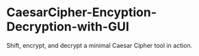 # CaesarCipher-Encyption-Decryption-with-GUI
Shift, encrypt, and decrypt a minimal Caesar Cipher tool in action.
